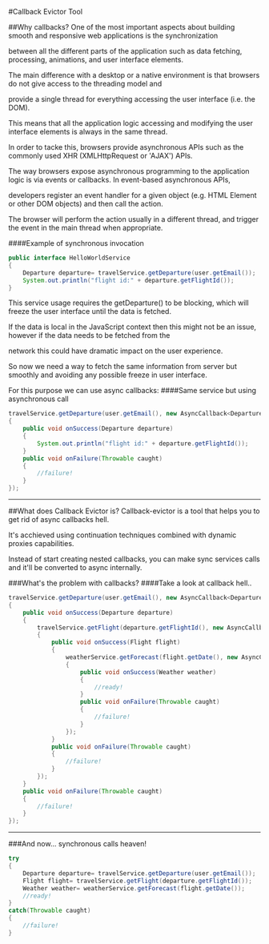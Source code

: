 #Callback Evictor Tool

##Why callbacks?
One of the most important aspects about building smooth and responsive web applications is the synchronization

between all the different parts of the application such as data fetching, processing, animations, and user interface elements.

The main difference with a desktop or a native environment is that browsers do not give access to the threading model and

provide a single thread for everything accessing the user interface (i.e. the DOM).

This means that all the application logic accessing and modifying the user interface elements is always in the same thread.

In order to tacke this, browsers provide asynchronous APIs such as the commonly used XHR (XMLHttpRequest or 'AJAX') APIs.

The way browsers expose asynchronous programming to the application logic is via events or callbacks. In event-based asynchronous APIs,

developers register an event handler for a given object (e.g. HTML Element or other DOM objects) and then call the action.

The browser will perform the action usually in a different thread, and trigger the event in the main thread when appropriate.

####Example of synchronous invocation
``` Java
public interface HelloWorldService
{
    Departure departure= travelService.getDeparture(user.getEmail());
    System.out.println("flight id:" + departure.getFlightId());
}
```
This service usage requires the getDeparture() to be blocking, which will freeze the user interface until the data is fetched.

If the data is local in the JavaScript context then this might not be an issue, however if the data needs to be fetched from the

network this could have dramatic impact on the user experience.

So now we need a way to fetch the same information from server but smoothly and avoiding any possible freeze in user interface.

For this purpose we can use async callbacks:
####Same service but using asynchronous call
``` Java
travelService.getDeparture(user.getEmail(), new AsyncCallback<Departure>() 
{
	public void onSuccess(Departure departure) 
	{
		System.out.println("flight id:" + departure.getFlightId());
	}
	public void onFailure(Throwable caught) 
	{
		//failure!
	}
});
```
----------
##What does Callback Evictor is?
Callback-evictor is a tool that helps you to get rid of async callbacks hell.

It's acchieved using continuation techniques combined with dynamic proxies capabilities.

Instead of start creating nested callbacks, you can make sync services calls and it'll be converted to async internally.

  
  
  

###What's the problem with callbacks?
####Take a look at callback hell..
``` Java
travelService.getDeparture(user.getEmail(), new AsyncCallback<Departure>() 
{
	public void onSuccess(Departure departure) 
	{
		travelService.getFlight(departure.getFlightId(), new AsyncCallback<Flight>() 
		{
			public void onSuccess(Flight flight) 
			{
				weatherService.getForecast(flight.getDate(), new AsyncCallback<Weather>() 
				{
					public void onSuccess(Weather weather) 
					{
						//ready!
					}
					public void onFailure(Throwable caught) 
					{
						//failure!
					}
				});
			}
			public void onFailure(Throwable caught) 
			{
				//failure!
			}
		});
	}
	public void onFailure(Throwable caught) 
	{
		//failure!
	}
});
```
----------
###And now... synchronous calls heaven!
``` Java
try 
{
	Departure departure= travelService.getDeparture(user.getEmail());
	Flight flight= travelService.getFlight(departure.getFlightId());
	Weather weather= weatherService.getForecast(flight.getDate()); 
	//ready!
} 
catch(Throwable caught) 
{
	//failure!
} 
```

